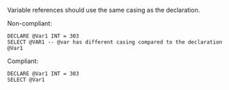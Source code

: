 Variable references should use the same casing as the declaration.

Non-compliant:

```tsql
DECLARE @Var1 INT = 303
SELECT @VAR1 -- @var has different casing compared to the declaration @Var1
```

Compliant:

```tsql
DECLARE @Var1 INT = 303
SELECT @Var1
```
